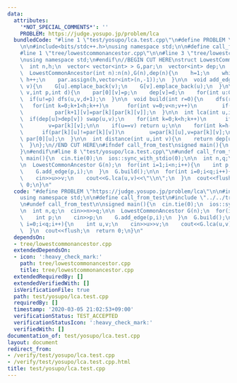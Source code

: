 ```yaml
---
data:
  attributes:
    '*NOT_SPECIAL_COMMENTS*': ''
    PROBLEM: https://judge.yosupo.jp/problem/lca
  bundledCode: "#line 1 \"test/yosupo/lca.test.cpp\"\n#define PROBLEM \"https://judge.yosupo.jp/problem/lca\"\
    \n\n#include<bits/stdc++.h>\nusing namespace std;\n\n#define call_from_test\n\
    #line 1 \"tree/lowestcommonancestor.cpp\"\n\n#line 3 \"tree/lowestcommonancestor.cpp\"\
    \nusing namespace std;\n#endif\n//BEGIN CUT HERE\nstruct LowestCommonAncestor{\n\
    \  int n,h;\n  vector< vector<int> > G,par;\n  vector<int> dep;\n  LowestCommonAncestor(){}\n\
    \  LowestCommonAncestor(int n):n(n),G(n),dep(n){\n    h=1;\n    while((1<<h)<=n)\
    \ h++;\n    par.assign(h,vector<int>(n,-1));\n  }\n\n  void add_edge(int u,int\
    \ v){\n    G[u].emplace_back(v);\n    G[v].emplace_back(u);\n  }\n\n  void dfs(int\
    \ v,int p,int d){\n    par[0][v]=p;\n    dep[v]=d;\n    for(int u:G[v])\n    \
    \  if(u!=p) dfs(u,v,d+1);\n  }\n\n  void build(int r=0){\n    dfs(r,-1,0);\n \
    \   for(int k=0;k+1<h;k++)\n      for(int v=0;v<n;v++)\n        if(~par[k][v])\n\
    \          par[k+1][v]=par[k][par[k][v]];\n  }\n\n  int lca(int u,int v){\n  \
    \  if(dep[u]>dep[v]) swap(u,v);\n    for(int k=0;k<h;k++)\n      if((dep[v]-dep[u])>>k&1)\n\
    \        v=par[k][v];\n\n    if(u==v) return u;\n\n    for(int k=h-1;k>=0;k--)\n\
    \      if(par[k][u]!=par[k][v])\n        u=par[k][u],v=par[k][v];\n\n    return\
    \ par[0][u];\n  }\n\n  int distance(int u,int v){\n    return dep[u]+dep[v]-dep[lca(u,v)]*2;\n\
    \  }\n};\n//END CUT HERE\n#ifndef call_from_test\nsigned main(){\n  return 0;\n\
    }\n#endif\n#line 8 \"test/yosupo/lca.test.cpp\"\n#undef call_from_test\n\nsigned\
    \ main(){\n  cin.tie(0);\n  ios::sync_with_stdio(0);\n\n  int n,q;\n  cin>>n>>q;\n\
    \n  LowestCommonAncestor G(n);\n  for(int i=1;i<n;i++){\n    int p;\n    cin>>p;\n\
    \    G.add_edge(p,i);\n  }\n  G.build();\n\n  for(int i=0;i<q;i++){\n    int u,v;\n\
    \    cin>>u>>v;\n    cout<<G.lca(u,v)<<\"\\n\";\n  }\n  cout<<flush;\n  return\
    \ 0;\n}\n"
  code: "#define PROBLEM \"https://judge.yosupo.jp/problem/lca\"\n\n#include<bits/stdc++.h>\n\
    using namespace std;\n\n#define call_from_test\n#include \"../../tree/lowestcommonancestor.cpp\"\
    \n#undef call_from_test\n\nsigned main(){\n  cin.tie(0);\n  ios::sync_with_stdio(0);\n\
    \n  int n,q;\n  cin>>n>>q;\n\n  LowestCommonAncestor G(n);\n  for(int i=1;i<n;i++){\n\
    \    int p;\n    cin>>p;\n    G.add_edge(p,i);\n  }\n  G.build();\n\n  for(int\
    \ i=0;i<q;i++){\n    int u,v;\n    cin>>u>>v;\n    cout<<G.lca(u,v)<<\"\\n\";\n\
    \  }\n  cout<<flush;\n  return 0;\n}\n"
  dependsOn:
  - tree/lowestcommonancestor.cpp
  extendedDependsOn:
  - icon: ':heavy_check_mark:'
    path: tree/lowestcommonancestor.cpp
    title: tree/lowestcommonancestor.cpp
  extendedRequiredBy: []
  extendedVerifiedWith: []
  isVerificationFile: true
  path: test/yosupo/lca.test.cpp
  requiredBy: []
  timestamp: '2020-03-05 21:02:53+09:00'
  verificationStatus: TEST_ACCEPTED
  verificationStatusIcon: ':heavy_check_mark:'
  verifiedWith: []
documentation_of: test/yosupo/lca.test.cpp
layout: document
redirect_from:
- /verify/test/yosupo/lca.test.cpp
- /verify/test/yosupo/lca.test.cpp.html
title: test/yosupo/lca.test.cpp
---
```

